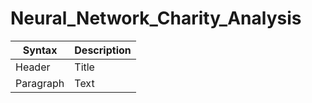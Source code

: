 # Neural_Network_Charity_Analysis


| Syntax      | Description |
| ----------- | ----------- |
| Header      | Title       |
| Paragraph   | Text        |
